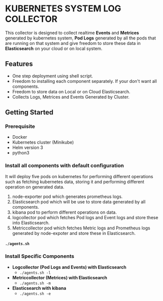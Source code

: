 # KUBERNETES SYSTEM LOG COLLECTOR
This collector is designed to collect realtime **Events** and **Metrices** generated by kubernetes system, **Pod Logs** generated by all the pods that are running on that system and give freedom to store these data in **Elasticsearch** on your cloud or on local system.

## Features
- One step deployment using shell script.
- Freedom to installing each component separately. If your don't want all components.
- Freedom to store data on Local or on Cloud Elasticsearch.
- Collects Logs, Metrices and Events Generated by Cluster.

## Getting Started
### Prerequisite
- Docker
- Kubernetes cluster (Minikube)
- Helm version 3
- python3

### Install all components with default configuration
It will deploy five pods on kubernetes for performing different operations such as fetching kubernetes data, storing it and performing different operation on generated data.
1. node-exporter pod which generates prometheus logs. 
2. Elasticsearch pod which will be use to store data generated by all components. 
3. kibana pod to perform different operations on data. 
4. logcollector pod which fetches Pod logs and Event logs and store these into Elasticsearch. 
5. Metriccollector pod which fetches Metric logs and Prometheus logs generated by node-expoter and store these in Elasticsearch.
#### `./agents.sh`
### Install Specific Components
- **Logcollector (Pod Logs and Events) with Elasticsearch** 
  - `./agents.sh -l`
- **Metriccollector (Metrices) with Elasticsearch**
  - `./agents.sh -m`
- **Elasticsearch with kibana**
  - `./agents.sh -e`






